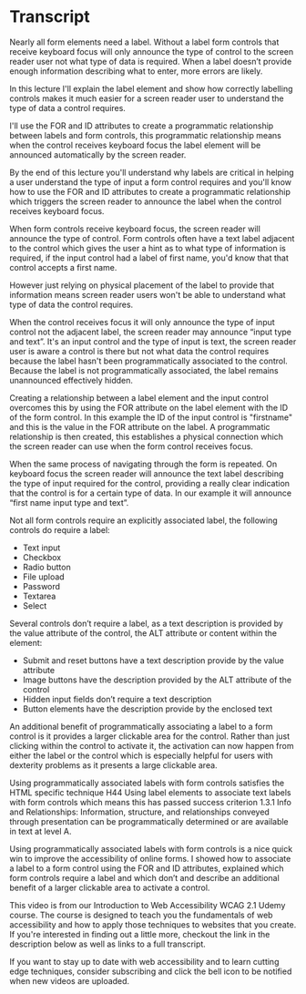 # Transcript #

Nearly all form elements need a label. Without a label form controls that receive keyboard focus will only announce the type of control to the screen reader user not what type of data is required. When a label doesn’t provide enough information describing what to enter, more errors are likely. 

In this lecture I'll explain the label element and show how correctly labelling controls makes it much easier for a screen reader user to understand the type of data a control requires. 

I'll use the FOR and ID attributes to create a programmatic relationship between labels and form controls, this programmatic relationship means when the control receives keyboard focus the label element will be announced automatically by the screen reader.  

By the end of this lecture you'll understand why labels are critical in helping a user understand the type of input a form control requires and you'll know how to use the FOR and ID attributes to create a programmatic relationship which triggers the screen reader to announce the label when the control receives keyboard focus.

When form controls receive keyboard focus, the screen reader will announce the type of control. Form controls often have a text label adjacent to the control which gives the user a hint as to what type of information is required, if the input control had a label of first name, you'd know that that control accepts a first name. 

However just relying on physical placement of the label to provide that information means screen reader users won't be able to understand what type of data the control requires.

When the control receives focus it will only announce the type of input control not the adjacent label, the screen reader may announce “input type and text”. It's an input control and the type of input is text, the screen reader user is aware a control is there but not what data the control requires because the label hasn't been programmatically associated to the control. Because the label is not programmatically associated, the label remains unannounced effectively hidden.

Creating a relationship between a label element and the input control overcomes this by using the FOR attribute on the label element with the ID of the form control. In this example the ID of the input control is "firstname" and this is the value in the FOR attribute on the label. A programmatic relationship is then created, this establishes a physical connection which the screen reader can use when the form control receives focus.

When the same process of navigating through the form is repeated. On keyboard focus the screen reader will announce the text label describing the type of input required for the control, providing a really clear indication that the control is for a certain type of data. In our example it will announce “first name input type and text”.

Not all form controls require an explicitly associated label, the following controls do require a label:

*	Text input
*	Checkbox
*	Radio button
*	File upload
*	Password 
*	Textarea
*	Select

Several controls don’t require a label, as a text description is provided by the value attribute of the control, the ALT attribute or content within the element:

* Submit and reset buttons have a text description provide by the value attribute
* Image buttons have the description provided by the ALT attribute of the control
* Hidden input fields don’t require a text description
* Button elements have the description provide by the enclosed text

An additional benefit of programmatically associating a label to a form control is it provides a larger clickable area for the control. Rather than just clicking within the control to activate it, the activation can now happen from either the label or the control which is especially helpful for users with dexterity problems as it presents a large clickable area.

Using programmatically associated labels with form controls satisfies the HTML specific technique H44 Using label elements to associate text labels with form controls which means this has passed success criterion 1.3.1 Info and Relationships: Information, structure, and relationships conveyed through presentation can be programmatically determined or are available in text at level A.

Using programmatically associated labels with form controls is a nice quick win to improve the accessibility of online forms. I showed how to associate a label to a form control using the FOR and ID attributes, explained which form controls require a label and which don’t and describe an additional benefit of a larger clickable area to activate a control.

This video is from our Introduction to Web Accessibility WCAG 2.1 Udemy course. The course is designed to teach you the fundamentals of web accessibility and how to apply those techniques to websites that you create. If you're interested in finding out a little more, checkout the link in the description below as well as links to a full transcript.

If you want to stay up to date with web accessibility and to learn cutting edge techniques, consider subscribing and click the bell icon to be notified when new videos are uploaded.
